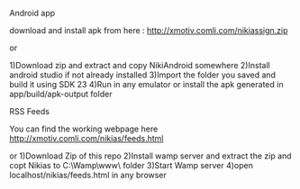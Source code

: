 
Android app

download and install apk from here : http://xmotiv.comli.com/nikiassign.zip

or

1)Download zip and extract and copy NikiAndroid somewhere
2)Install android studio if not already installed
3)Import the folder you saved and build it using SDK 23
4)Run in any emulator or install the apk generated in app/build/apk-output folder


RSS Feeds

You can find the working webpage here
http://xmotiv.comli.com/nikias/feeds.html

or
1)Download Zip of this repo 
2)Install wamp server and extract the zip and copt Nikias to C:\Wamp\www\ folder
3)Start Wamp server
4)open localhost/nikias/feeds.html in any browser


